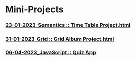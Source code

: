 # Mini-Projects

### [23-01-2023_Semantics ::  Time Table Project.html](https://github.com/subhranil002/PWSkills-MERN_Stack-Sigma_Batch/blob/main/10010.%2023-01-2023_Semantics/6.%20Time%20Table%20Project.html)

### [31-01-2023_Grid ::  Grid Album Project.html](https://github.com/subhranil002/PWSkills-MERN_Stack-Sigma_Batch/blob/main/10018.%2031-01-2023_Grid/4.%20Grid-Album.html)

### [06-04-2023_JavaScript :: Quiz App](https://github.com/subhranil002/PWSkills-MERN_Stack-Sigma_Batch/blob/main/10082.%2006-04-2023_JavaScript(Quiz%20App)/QuizApp.html)
